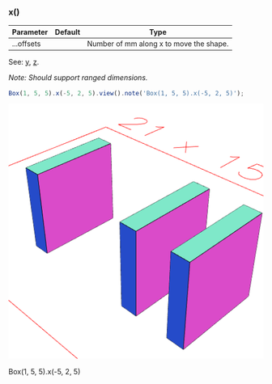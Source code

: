 ### x()
Parameter|Default|Type
---|---|---
...offsets||Number of mm along x to move the shape.

See: [y](#https://raw.githubusercontent.com/jsxcad/JSxCAD/master/nb/api/y.nb), [z](#https://raw.githubusercontent.com/jsxcad/JSxCAD/master/nb/api/z.nb).

_Note: Should support ranged dimensions._

```JavaScript
Box(1, 5, 5).x(-5, 2, 5).view().note('Box(1, 5, 5).x(-5, 2, 5)');
```

![Image](x.md.0.png)

Box(1, 5, 5).x(-5, 2, 5)
